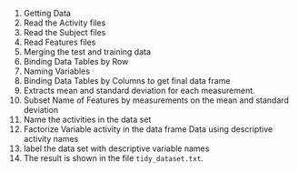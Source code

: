 1. Getting Data
2. Read the Activity files
3. Read the Subject files
4. Read Features files
5. Merging the test and training data
6. Binding Data Tables by Row
7. Naming Variables
8. Binding Data Tables by Columns to get final data frame
9. Extracts mean and standard deviation for each measurement.
10. Subset Name of Features by measurements on the mean and standard deviation
11. Name the activities in the data set
12. Factorize Variable activity in the data frame Data using descriptive activity names
13. label the data set with descriptive variable names
14.  The result is shown in the file `tidy_dataset.txt`.
